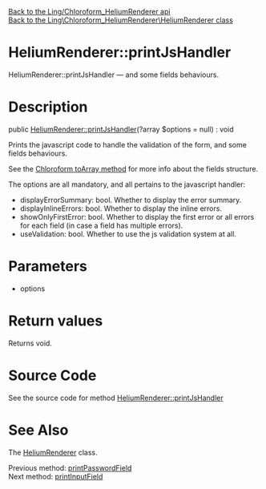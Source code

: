 [Back to the Ling/Chloroform_HeliumRenderer api](https://github.com/lingtalfi/Chloroform_HeliumRenderer/blob/master/doc/api/Ling/Chloroform_HeliumRenderer.md)<br>
[Back to the Ling\Chloroform_HeliumRenderer\HeliumRenderer class](https://github.com/lingtalfi/Chloroform_HeliumRenderer/blob/master/doc/api/Ling/Chloroform_HeliumRenderer/HeliumRenderer.md)


HeliumRenderer::printJsHandler
================



HeliumRenderer::printJsHandler — and some fields behaviours.




Description
================


public [HeliumRenderer::printJsHandler](https://github.com/lingtalfi/Chloroform_HeliumRenderer/blob/master/doc/api/Ling/Chloroform_HeliumRenderer/HeliumRenderer/printJsHandler.md)(?array $options = null) : void




Prints the javascript code to handle the validation of the form,
and some fields behaviours.

See the [Chloroform toArray method](https://github.com/lingtalfi/Chloroform/blob/master/doc/api/Ling/Chloroform/Form/Chloroform/toArray.md) for more info about the fields structure.

The options are all mandatory, and all pertains to the javascript handler:

- displayErrorSummary: bool. Whether to display the error summary.
- displayInlineErrors: bool. Whether to display the inline errors.
- showOnlyFirstError: bool. Whether to display the first error or all errors for each field (in case a field has multiple errors).
- useValidation: bool. Whether to use the js validation system at all.




Parameters
================


- options

    


Return values
================

Returns void.








Source Code
===========
See the source code for method [HeliumRenderer::printJsHandler](https://github.com/lingtalfi/Chloroform_HeliumRenderer/blob/master/HeliumRenderer.php#L1014-L1034)


See Also
================

The [HeliumRenderer](https://github.com/lingtalfi/Chloroform_HeliumRenderer/blob/master/doc/api/Ling/Chloroform_HeliumRenderer/HeliumRenderer.md) class.

Previous method: [printPasswordField](https://github.com/lingtalfi/Chloroform_HeliumRenderer/blob/master/doc/api/Ling/Chloroform_HeliumRenderer/HeliumRenderer/printPasswordField.md)<br>Next method: [printInputField](https://github.com/lingtalfi/Chloroform_HeliumRenderer/blob/master/doc/api/Ling/Chloroform_HeliumRenderer/HeliumRenderer/printInputField.md)<br>

